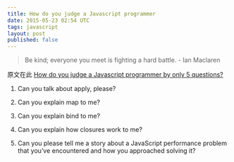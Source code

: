 ```yaml
---
title: How do you judge a Javascript programmer
date: 2015-05-23 02:54 UTC
tags: javascript
layout: post
published: false
---
```

> Be kind; everyone you meet is fighting a hard battle. - Ian Maclaren

原文在此 [How do you judge a Javascript programmer by only 5 questions?](https://medium.com/humans-create-software/how-do-you-judge-a-javascript-programmer-by-only-5-questions-f2abdf7dfd4a)

1. Can you talk about apply, please?

2. Can you explain map to me?

3. Can you explain bind to me?

4. Can you explain how closures work to me?

5. Can you please tell me a story about a JavaScript performance problem that you’ve encountered and how you approached solving it?

